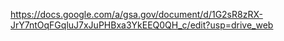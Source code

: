 ---
---
https://docs.google.com/a/gsa.gov/document/d/1G2sR8zRX-JrY7ntOqFGqluJ7xJuPHBxa3YkEEQ0QH_c/edit?usp=drive_web